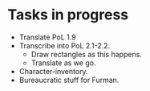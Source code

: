 # Tasks in progress

- Translate PoL 1.9
- Transcribe into PoL 2.1-2.2.
    - Draw rectangles as this happens.
    - Translate as we go. 
- Character-inventory. 
- Bureaucratic stuff for Furman.
